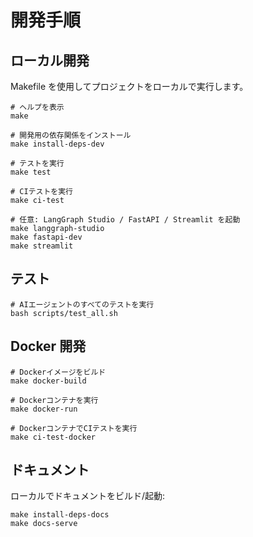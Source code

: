 # 開発手順

## ローカル開発

Makefile を使用してプロジェクトをローカルで実行します。

```shell
# ヘルプを表示
make

# 開発用の依存関係をインストール
make install-deps-dev

# テストを実行
make test

# CIテストを実行
make ci-test

# 任意: LangGraph Studio / FastAPI / Streamlit を起動
make langgraph-studio
make fastapi-dev
make streamlit
```

## テスト

```shell
# AIエージェントのすべてのテストを実行
bash scripts/test_all.sh
```

## Docker 開発

```shell
# Dockerイメージをビルド
make docker-build

# Dockerコンテナを実行
make docker-run

# DockerコンテナでCIテストを実行
make ci-test-docker

```

## ドキュメント

ローカルでドキュメントをビルド/起動:

```shell
make install-deps-docs
make docs-serve
```

```

```
